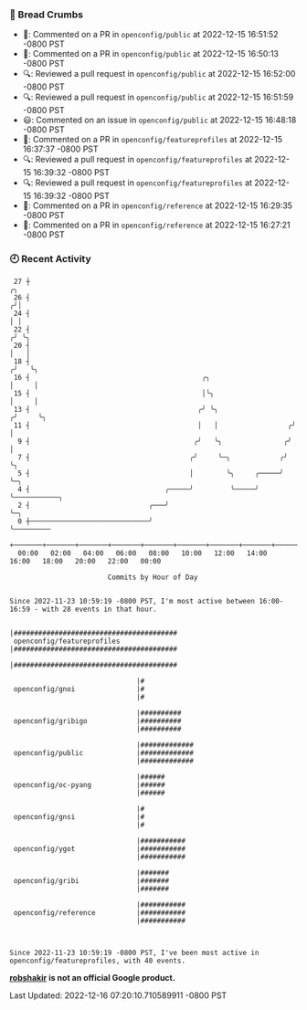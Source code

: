 ### 🍞 Bread Crumbs

 * 💬: Commented on a PR in  `openconfig/public` at 2022-12-15 16:51:52 -0800 PST
 * 💬: Commented on a PR in  `openconfig/public` at 2022-12-15 16:50:13 -0800 PST
 * 🔍: Reviewed a pull request in  `openconfig/public` at 2022-12-15 16:52:00 -0800 PST
 * 🔍: Reviewed a pull request in  `openconfig/public` at 2022-12-15 16:51:59 -0800 PST
 * 😃: Commented on an issue in `openconfig/public` at 2022-12-15 16:48:18 -0800 PST
 * 💬: Commented on a PR in  `openconfig/featureprofiles` at 2022-12-15 16:37:37 -0800 PST
 * 🔍: Reviewed a pull request in  `openconfig/featureprofiles` at 2022-12-15 16:39:32 -0800 PST
 * 🔍: Reviewed a pull request in  `openconfig/featureprofiles` at 2022-12-15 16:39:32 -0800 PST
 * 💬: Commented on a PR in  `openconfig/reference` at 2022-12-15 16:29:35 -0800 PST
 * 💬: Commented on a PR in  `openconfig/reference` at 2022-12-15 16:27:21 -0800 PST

### 🕘 Recent Activity
```
 27 ┼                                                                    ╭╮
 26 ┤                                                                   ╭╯│
 24 ┤                                                                   │ │
 22 ┤                                                                  ╭╯ ╰╮
 20 ┤                                                                  │   │
 18 ┤                                                                 ╭╯   ╰╮
 16 ┤                                          ╭╮                     │     │
 15 ┤                                          │╰╮                    │     │
 13 ┤                                         ╭╯ ╰╮                  ╭╯     ╰╮
 11 ┤                                         │   │                 ╭╯       │
  9 ┤                                        ╭╯   ╰╮               ╭╯        │
  7 ┤                                       ╭╯     ╰─╮            ╭╯         ╰╮
  5 ┤                                       │        ╰╮     ╭─────╯           ╰─╮
  4 ┤                                 ╭─────╯         ╰─────╯                   ╰───────────╮
  2 ┤                             ╭───╯                                                     ╰─╮
  0 ┼─────────────────────────────╯                                                           ╰─────────
    +───────+───────+───────+───────+───────+───────+───────+───────+───────+───────+───────+───────+────
  00:00   02:00   04:00   06:00   08:00   10:00   12:00   14:00   16:00   18:00   20:00   22:00   00:00   

						Commits by Hour of Day


Since 2022-11-23 10:59:19 -0800 PST, I'm most active between 16:00-16:59 - with 28 events in that hour.

```



```
                               |########################################
 openconfig/featureprofiles    |########################################
                               |########################################

                               |#
 openconfig/gnoi               |#
                               |#

                               |##########
 openconfig/gribigo            |##########
                               |##########

                               |#############
 openconfig/public             |#############
                               |#############

                               |######
 openconfig/oc-pyang           |######
                               |######

                               |#
 openconfig/gnsi               |#
                               |#

                               |###########
 openconfig/ygot               |###########
                               |###########

                               |#######
 openconfig/gribi              |#######
                               |#######

                               |###########
 openconfig/reference          |###########
                               |###########



Since 2022-11-23 10:59:19 -0800 PST, I've been most active in openconfig/featureprofiles, with 40 events.

```
**[robshakir](mailto:robjs@google.com) is not an official Google product.**  


Last Updated: 2022-12-16 07:20:10.710589911 -0800 PST
